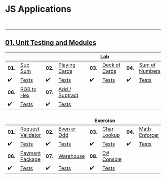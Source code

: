 # JS Applications

<br/>

---

## <a href="https://github.com/radrex/SoftuniCourses/tree/master/JS%20Web%20Developer/JS%20Advanced/JS%20Applications/01.Unit%20Testing%20and%20Modules">01. Unit Testing and Modules</a>

<table>
  <thead>
    <tr>
      <th colspan="10" style="text-align:center;">Lab</th>
    </tr>
  </thead>
  <tbody>
    <tr>
      <td><b>01.</b></td>
      <td><a href="https://github.com/radrex/SoftuniCourses/blob/master/JS%20Web%20Developer/JS%20Advanced/JS%20Applications/01.Unit%20Testing%20and%20Modules/Lab/p01_SubSum.js">Sub Sum</a></td>
      <td><b>02.</b></td>
      <td><a href="https://github.com/radrex/SoftuniCourses/blob/master/JS%20Web%20Developer/JS%20Advanced/JS%20Applications/01.Unit%20Testing%20and%20Modules/Lab/p02_PlayingCards.js">Playing Cards</a></td>
      <td><b>03.</b></td>
      <td><a href="https://github.com/radrex/SoftuniCourses/blob/master/JS%20Web%20Developer/JS%20Advanced/JS%20Applications/01.Unit%20Testing%20and%20Modules/Lab/p03_DeckOfCards.js">Deck of Cards</a></td>
      <td><b>04.</b></td>
      <td><a href="https://github.com/radrex/SoftuniCourses/blob/master/JS%20Web%20Developer/JS%20Advanced/JS%20Applications/01.Unit%20Testing%20and%20Modules/Lab/p04_SumOfNumbers.js">Sum of Numbers</a></td>
      <td><b>05.</b></td>
      <td><a href="https://github.com/radrex/SoftuniCourses/blob/master/JS%20Web%20Developer/JS%20Advanced/JS%20Applications/01.Unit%20Testing%20and%20Modules/Lab/p05_CheckForSymmetry.js">Check for Symmetry</a></td>
    </tr>
    <tr>
      <td>✔️</td>
      <td><a href="https://github.com/radrex/SoftuniCourses/blob/master/JS%20Web%20Developer/JS%20Advanced/JS%20Applications/01.Unit%20Testing%20and%20Modules/Lab/test/p01_SubSum.test.js">Tests</a></td>
      <td>✔️</td>
      <td><a href="https://github.com/radrex/SoftuniCourses/blob/master/JS%20Web%20Developer/JS%20Advanced/JS%20Applications/01.Unit%20Testing%20and%20Modules/Lab/test/p02_PlayingCards.test.js">Tests</a></td>
      <td>✔️</td>
      <td><a href="https://github.com/radrex/SoftuniCourses/blob/master/JS%20Web%20Developer/JS%20Advanced/JS%20Applications/01.Unit%20Testing%20and%20Modules/Lab/test/p03_DeckOfCards.test.js">Tests</a></td>
      <td>✔️</td>
      <td><a href="https://github.com/radrex/SoftuniCourses/blob/master/JS%20Web%20Developer/JS%20Advanced/JS%20Applications/01.Unit%20Testing%20and%20Modules/Lab/test/p04_SumOfNumbers.test.js">Tests</a></td>
      <td>✔️</td>
      <td><a href="https://github.com/radrex/SoftuniCourses/blob/master/JS%20Web%20Developer/JS%20Advanced/JS%20Applications/01.Unit%20Testing%20and%20Modules/Lab/test/p05_CheckForSymmetry.test.js">Tests</a></td>
    </tr>
    <tr>
      <td><b>06.</b></td>
      <td><a href="https://github.com/radrex/SoftuniCourses/blob/master/JS%20Web%20Developer/JS%20Advanced/JS%20Applications/01.Unit%20Testing%20and%20Modules/Lab/p06_RGBToHex.js">RGB to Hex</a></td>
      <td><b>07.</b></td>
      <td><a href="https://github.com/radrex/SoftuniCourses/blob/master/JS%20Web%20Developer/JS%20Advanced/JS%20Applications/01.Unit%20Testing%20and%20Modules/Lab/p07_AddSubtract.js">Add / Subtract</a></td>
      <td colspan="6"></td>
    </tr>
    <tr>
      <td>✔️</td>
      <td><a href="https://github.com/radrex/SoftuniCourses/blob/master/JS%20Web%20Developer/JS%20Advanced/JS%20Applications/01.Unit%20Testing%20and%20Modules/Lab/test/p06_RGBToHex.test.js">Tests</a></td>
      <td>✔️</td>
      <td><a href="https://github.com/radrex/SoftuniCourses/blob/master/JS%20Web%20Developer/JS%20Advanced/JS%20Applications/01.Unit%20Testing%20and%20Modules/Lab/test/p07_AddSubtract.test.js">Tests</a></td>
      <td colspan="6"></td>
    </tr>
  </tbody>
  <thead>
    <tr>
      <th colspan="10" style="text-align:center;"><br>Exercise</th>
    </tr>
  </thead>
  <tbody>
    <tr>
      <td><b>01.</b></td>
      <td><a href="https://github.com/radrex/SoftuniCourses/blob/master/JS%20Web%20Developer/JS%20Advanced/JS%20Applications/01.Unit%20Testing%20and%20Modules/Exercise/p01_RequestValidator.js">Request Validator</a></td>
      <td><b>02.</b></td>
      <td><a href="https://github.com/radrex/SoftuniCourses/blob/master/JS%20Web%20Developer/JS%20Advanced/JS%20Applications/01.Unit%20Testing%20and%20Modules/Exercise/p02_EvenOrOdd.js">Even or Odd</a></td>
      <td><b>03.</b></td>
      <td><a href="https://github.com/radrex/SoftuniCourses/blob/master/JS%20Web%20Developer/JS%20Advanced/JS%20Applications/01.Unit%20Testing%20and%20Modules/Exercise/p03_CharLookup.js">Char Lookup</a></td>
      <td><b>04.</b></td>
      <td><a href="https://github.com/radrex/SoftuniCourses/blob/master/JS%20Web%20Developer/JS%20Advanced/JS%20Applications/01.Unit%20Testing%20and%20Modules/Exercise/p04_MathEnforcer.js">Math Enforcer</a></td>
      <td><b>05.</b></td>
      <td><a href="https://github.com/radrex/SoftuniCourses/blob/master/JS%20Web%20Developer/JS%20Advanced/JS%20Applications/01.Unit%20Testing%20and%20Modules/Exercise/p05_StringBuilder.js">String Builder</a></td>
    </tr>
    <tr>
      <td>✔️</td>
      <td><a href="https://github.com/radrex/SoftuniCourses/blob/master/JS%20Web%20Developer/JS%20Advanced/JS%20Applications/01.Unit%20Testing%20and%20Modules/Exercise/test/p01_RequestValidator.test.js">Tests</a></td>
      <td>✔️</td>
      <td><a href="https://github.com/radrex/SoftuniCourses/blob/master/JS%20Web%20Developer/JS%20Advanced/JS%20Applications/01.Unit%20Testing%20and%20Modules/Exercise/test/p02_EvenOrOdd.test.js">Tests</a></td>
      <td>✔️</td>
      <td><a href="https://github.com/radrex/SoftuniCourses/blob/master/JS%20Web%20Developer/JS%20Advanced/JS%20Applications/01.Unit%20Testing%20and%20Modules/Exercise/test/p03_CharLookup.test.js">Tests</a></td>
      <td>✔️</td>
      <td><a href="https://github.com/radrex/SoftuniCourses/blob/master/JS%20Web%20Developer/JS%20Advanced/JS%20Applications/01.Unit%20Testing%20and%20Modules/Exercise/test/p04_MathEnforcer.test.js">Tests</a></td>
      <td>✔️</td>
      <td><a href="https://github.com/radrex/SoftuniCourses/blob/master/JS%20Web%20Developer/JS%20Advanced/JS%20Applications/01.Unit%20Testing%20and%20Modules/Exercise/test/p05_StringBuilder.test.js">Tests</a></td>
    </tr>
    <tr>
      <td><b>06.</b></td>
      <td><a href="https://github.com/radrex/SoftuniCourses/blob/master/JS%20Web%20Developer/JS%20Advanced/JS%20Applications/01.Unit%20Testing%20and%20Modules/Exercise/p06_PaymentPackage.js">Payment Package</a></td>
      <td><b>07.</b></td>
      <td><a href="https://github.com/radrex/SoftuniCourses/blob/master/JS%20Web%20Developer/JS%20Advanced/JS%20Applications/01.Unit%20Testing%20and%20Modules/Exercise/p07_Warehouse.js">Warehouse</a></td>
      <td><b>08.</b></td>
      <td><a href="https://github.com/radrex/SoftuniCourses/blob/master/JS%20Web%20Developer/JS%20Advanced/JS%20Applications/01.Unit%20Testing%20and%20Modules/Exercise/p08_CSharpConsole.js">C# Console</a></td>
      <td colspan="4"></td>
    </tr>
    <tr>
      <td>✔️</td>
      <td><a href="https://github.com/radrex/SoftuniCourses/blob/master/JS%20Web%20Developer/JS%20Advanced/JS%20Applications/01.Unit%20Testing%20and%20Modules/Exercise/test/p06_PaymentPackage.test.js">Tests</a></td>
      <td>✔️</td>
      <td><a href="https://github.com/radrex/SoftuniCourses/blob/master/JS%20Web%20Developer/JS%20Advanced/JS%20Applications/01.Unit%20Testing%20and%20Modules/Exercise/test/p07_Warehouse.test.js">Tests</a></td>
      <td>✔️</td>
      <td><a href="https://github.com/radrex/SoftuniCourses/blob/master/JS%20Web%20Developer/JS%20Advanced/JS%20Applications/01.Unit%20Testing%20and%20Modules/Exercise/test/p08_CSharpConsole.test.js">Tests</a></td>
      <td colspan="4"></td>
    </tr>
  </tbody>
</table>
